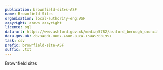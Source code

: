 ```yaml
---
publication: brownfield-sites-ASF
name: Brownfield Sites
organisation: local-authority-eng:ASF
copyright: crown-copyright
licence: ogl
data-url: https://www.ashford.gov.uk/media/5782/ashford_borough_council_brownfield_register-26-02-18.csv
data-gov-uk: 2b734ed1-0007-4606-a1c4-13a495cb1991
task: csv
prefix: brownfield-site-ASF
suffix: .txt
---
```


Brownfield sites

